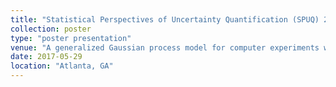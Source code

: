 ```yaml
---
title: "Statistical Perspectives of Uncertainty Quantification (SPUQ) 2017"
collection: poster
type: "poster presentation"
venue: "A generalized Gaussian process model for computer experiments with binary time series"
date: 2017-05-29
location: "Atlanta, GA"
---
```

